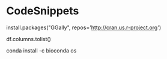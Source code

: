 # CodeSnippets

install.packages("GGally", repos='http://cran.us.r-project.org')

df.columns.tolist()

conda install -c bioconda os





